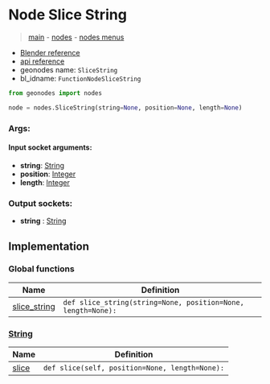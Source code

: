 # Node Slice String

> [main](../structure.md) - [nodes](nodes.md) - [nodes menus](nodes_menus.md)

- [Blender reference](https://docs.blender.org/manual/en/latest/modeling/geometry_nodes/text/slice_string.html)
- [api reference](https://docs.blender.org/api/current/bpy.types.FunctionNodeSliceString.html)
- geonodes name: `SliceString`
- bl_idname: `FunctionNodeSliceString`

```python
from geonodes import nodes

node = nodes.SliceString(string=None, position=None, length=None)
```

### Args:

#### Input socket arguments:

- **string**: [String](String.md)
- **position**: [Integer](Integer.md)
- **length**: [Integer](Integer.md)

### Output sockets:

- **string** : [String](String.md)

## Implementation

### Global functions

| Name | Definition |
|------|------------|
 | [slice_string](A.md#slice_string) | `def slice_string(string=None, position=None, length=None):` |

### [String](String.md)

| Name | Definition |
|------|------------|
 | [slice](String.md#slice) | `def slice(self, position=None, length=None):` |

